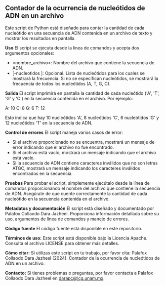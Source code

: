 ## Contador de la ocurrencia de nucleótidos de ADN en un archivo

Este script de Python está diseñado para contar la cantidad de cada nucleótido en una secuencia de ADN contenida en un archivo de texto y mostrar los resultados en pantalla.

**Uso**
El script se ejecuta desde la línea de comandos y acepta dos argumentos opcionales:

- <nombre_archivo>: Nombre del archivo que contiene la secuencia de ADN.
- [-nucleotidos <letras>]: Opcional. Lista de nucleótidos para los cuales se mostrará la frecuencia. Si no se especifican nucleótidos, se mostrará la frecuencia de todos los nucleótidos (A, T, G, C).

**Salida**
El script imprimirá en pantalla la cantidad de cada nucleótido ('A', 'T', 'G' y 'C') en la secuencia contenida en el archivo. Por ejemplo:

A: 10
C: 8
G: 6
T: 12

Esto indica que hay 10 nucleótidos 'A', 8 nucleótidos 'C', 6 nucleótidos 'G' y 12 nucleótidos 'T' en la secuencia de ADN.

**Control de errores**
El script maneja varios casos de error:

- Si el archivo proporcionado no se encuentra, mostrará un mensaje de error indicando que el archivo no fue encontrado.
- Si el archivo está vacío, mostrará un mensaje indicando que el archivo está vacío.
- Si la secuencia de ADN contiene caracteres inválidos que no son letras ATGC, mostrará un mensaje indicando los caracteres inválidos encontrados en la secuencia.

**Pruebas**
Para probar el script, simplemente ejecútalo desde la línea de comandos proporcionando el nombre del archivo que contiene la secuencia de ADN. Asegúrate de que cuente correctamente la cantidad de cada nucleótido en la secuencia contenida en el archivo.

**Metadatos y documentación**
El script está diseñado y documentado por Palafox Collaodo Dara Jazheel. Proporciona información detallada sobre su uso, argumentos de línea de comandos y manejo de errores.

**Código fuente**
El código fuente está disponible en este repositorio.

**Términos de uso:**
Este script está disponible bajo la Licencia Apache. Consulta el archivo LICENSE para obtener más detalles.

**Cómo citar:**
Si utilizas este script en tu trabajo, por favor cita: Palafox Collaodo Dara Jazheel (2024). Contador de la ocurrencia de nucleótidos de ADN en un archivo.

**Contacto:**
Si tienes problemas o preguntas, por favor contacta a Palafox Collaodo Dara Jazheel en darapc@lcg.unam.mx.

